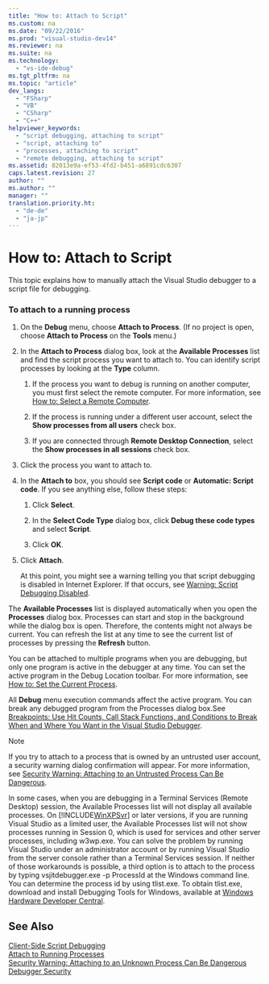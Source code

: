 ```yaml
---
title: "How to: Attach to Script"
ms.custom: na
ms.date: "09/22/2016"
ms.prod: "visual-studio-dev14"
ms.reviewer: na
ms.suite: na
ms.technology: 
  - "vs-ide-debug"
ms.tgt_pltfrm: na
ms.topic: "article"
dev_langs: 
  - "FSharp"
  - "VB"
  - "CSharp"
  - "C++"
helpviewer_keywords: 
  - "script debugging, attaching to script"
  - "script, attaching to"
  - "processes, attaching to script"
  - "remote debugging, attaching to script"
ms.assetid: 82013e9a-ef53-4fd2-b451-a6891cdc6307
caps.latest.revision: 27
author: ""
ms.author: ""
manager: ""
translation.priority.ht: 
  - "de-de"
  - "ja-jp"
---
```

# How to: Attach to Script
This topic explains how to manually attach the Visual Studio debugger to a script file for debugging.  
  
### To attach to a running process  
  
1.  On the **Debug** menu, choose **Attach to Process**. (If no project is open, choose **Attach to Process** on the **Tools** menu.)  
  
2.  In the **Attach to Process** dialog box, look at the **Available Processes** list and find the script process you want to attach to. You can identify script processes by looking at the **Type** column.  
  
    1.  If the process you want to debug is running on another computer, you must first select the remote computer. For more information, see [How to: Select a Remote Computer](assetId:///4332ba8e-2f0b-4f62-b96a-e762b9f3c3ba).  
  
    2.  If the process is running under a different user account, select the **Show processes from all users** check box.  
  
    3.  If you are connected through **Remote Desktop Connection**, select the **Show processes in all sessions** check box.  
  
3.  Click the process you want to attach to.  
  
4.  In the **Attach to** box, you should see **Script code** or **Automatic: Script code**. If you see anything else, follow these steps:  
  
    1.  Click **Select**.  
  
    2.  In the **Select Code Type** dialog box, click **Debug these code types** and select **Script**.  
  
    3.  Click **OK**.  
  
5.  Click **Attach**.  
  
     At this point, you might see a warning telling you that script debugging is disabled in Internet Explorer. If that occurs, see [Warning: Script Debugging Disabled](../vs140/warning--script-debugging-disabled.md).  
  
 The **Available Processes** list is displayed automatically when you open the **Processes** dialog box. Processes can start and stop in the background while the dialog box is open. Therefore, the contents might not always be current. You can refresh the list at any time to see the current list of processes by pressing the **Refresh** button.  
  
 You can be attached to multiple programs when you are debugging, but only one program is active in the debugger at any time. You can set the active program in the Debug Location toolbar. For more information, see [How to: Set the Current Process](assetId:///7e1d7fa5-0e40-44cf-8c41-d3dba31c969e).  
  
 All **Debug** menu execution commands affect the active program. You can break any debugged program from the Processes dialog box.See [Breakpoints: Use Hit Counts, Call Stack Functions, and Conditions to Break When and Where You Want in the Visual Studio Debugger](../vs140/using-breakpoints.md).  
  
> [!NOTE]
>  If you try to attach to a process that is owned by an untrusted user account, a security warning dialog confirmation will appear. For more information, see [Security Warning: Attaching to an Untrusted Process Can Be Dangerous](../vs140/security-warning--attaching-to-a-process-owned-by-an-untrusted-user-can-be-dangerous.-if-the-following-information-looks-suspicious-or-you-are-unsure--do-not-attach-to-this-process.md).  
  
 In some cases, when you are debugging in a Terminal Services (Remote Desktop) session, the Available Processes list will not display all available processes. On [!INCLUDE[WinXPSvr](../vs140/includes/winxpsvr_md.md)] or later versions, if you are running Visual Studio as a limited user, the Available Processes list will not show processes running in Session 0, which is used for services and other server processes, including w3wp.exe. You can solve the problem by running Visual Studio under an administrator account or by running Visual Studio from the server console rather than a Terminal Services session. If neither of those workarounds is possible, a third option is to attach to the process by typing vsjitdebugger.exe -p ProcessId at the Windows command line. You can determine the process id by using tlist.exe. To obtain tlist.exe, download and install Debugging Tools for Windows, available at [Windows Hardware Developer Central](http://go.microsoft.com/fwlink/?linkid=1651).  
  
## See Also  
 [Client-Side Script Debugging](../vs140/client-side-script-debugging.md)   
 [Attach to Running Processes](../vs140/attach-to-running-processes-with-the-visual-studio-debugger.md)   
 [Security Warning: Attaching to an Unknown Process Can Be Dangerous](../vs140/security-warning--attaching-to-a-process-owned-by-an-untrusted-user-can-be-dangerous.-if-the-following-information-looks-suspicious-or-you-are-unsure--do-not-attach-to-this-process.md)   
 [Debugger Security](../vs140/debugger-security.md)